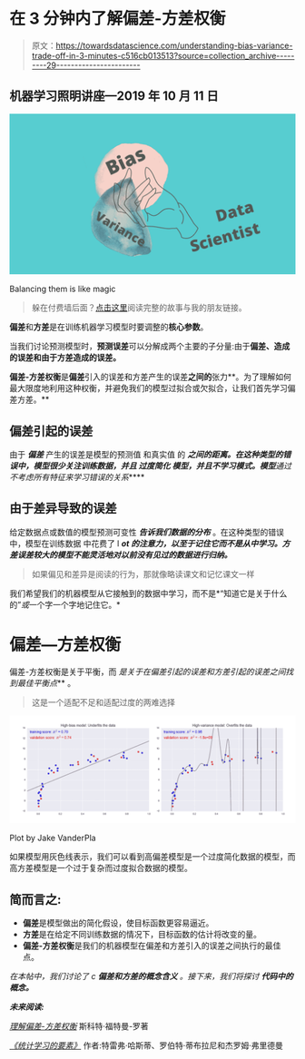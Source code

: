 # 在 3 分钟内了解偏差-方差权衡

> 原文：<https://towardsdatascience.com/understanding-bias-variance-trade-off-in-3-minutes-c516cb013513?source=collection_archive---------29----------------------->

## 机器学习照明讲座—2019 年 10 月 11 日

![](img/3b7b6c7b6cf9350af466020e0f3495ed.png)

Balancing them is like magic

> 躲在付费墙后面？[点击这里](/understanding-bias-variance-trade-off-in-3-minutes-c516cb013513?source=friends_link&sk=8f7d1597590e810ab42cd07c01ff9ab4)阅读完整的故事与我的朋友链接。

**偏差**和**方差**是在训练机器学习模型时要调整的**核心参数**。

当我们讨论预测模型时，**预测误差**可以分解成两个主要的子分量:由于**偏差、**造成的误差和由于**方差造成的误差。**

**偏差-方差权衡**是**偏差**引入的误差和方差产生的误差**之间的**张力**。为了理解如何最大限度地利用这种权衡，并避免我们的模型过拟合或欠拟合，让我们首先学习偏差方差。**

## 偏差引起的误差

由于 ***偏差*** 产生的误差是模型的预测值 和真实值 的 ***之间的距离。在这种类型的错误中，模型很少关注训练数据，并且 ***过度简化*** 模型，并且不学习模式。模型**通过**不考虑所有特征**来学习错误的关系*****

## **由于差异导致的误差**

给定数据点或数值的模型预测可变性 ***告诉我们数据的分布*** 。在这种类型的错误中，模型在训练数据 中花费了 l ***ot 的注意力，以至于记住它而不是从中学习。方差误差较大的模型不能灵活地对以前没有见过的数据进行归纳。***

> 如果偏见和差异是阅读的行为，那就像略读课文和记忆课文一样

我们希望我们的机器模型从它接触到的数据中学习，而不是*“知道它是关于什么的”*或*一个字一个字地记住它。*

# **偏差—方差权衡**

偏差-方差权衡是关于平衡，而 ***是关于在偏差引起的误差和*方差引起的误差*之间找到最佳平衡点*** 。

> 这是一个适配不足和适配过度的两难选择

![](img/837dffd40ecdf9e201defcdf7e128183.png)

Plot by Jake VanderPla

如果模型用灰色线表示，我们可以看到高偏差模型是一个过度简化数据的模型，而高方差模型是一个过于复杂而过度拟合数据的模型。

## **简而言之:**

*   **偏差**是模型做出的简化假设，使目标函数更容易逼近。
*   **方差**是在给定不同训练数据的情况下，目标函数的估计将改变的量。
*   **偏差-方差权衡**是我们的机器模型在偏差和方差引入的误差之间执行的最佳点。

*在本帖中，我们讨论了 c* ***偏差和方差的概念含义*** *。接下来，我们将探讨* ***代码中的概念。***

***未来阅读:***

[*理解偏差-方差权衡*](http://scott.fortmann-roe.com/docs/BiasVariance.html) 斯科特·福特曼-罗著

[*《统计学习的要素》*](https://web.stanford.edu/~hastie/ElemStatLearn/) 作者:特雷弗·哈斯蒂、罗伯特·蒂布拉尼和杰罗姆·弗里德曼